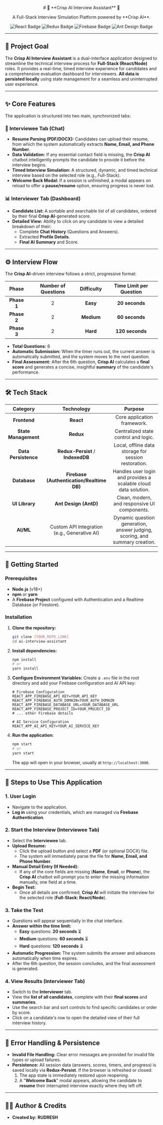 <div align="center">
  # 🤖 **Crisp AI Interview Assistant** 🚀
  <p>A Full-Stack Interview Simulation Platform powered by **Crisp AI**.</p>
  <img src="https://img.shields.io/badge/React-61DAFB?style=for-the-badge&logo=react&logoColor=black" alt="React Badge"/>
  <img src="https://img.shields.io/badge/Redux-764ABC?style=for-the-badge&logo=redux&logoColor=white" alt="Redux Badge"/>
  <img src="https://img-shields.io/badge/Firebase-FFCA28?style=for-the-badge&logo=firebase&logoColor=black" alt="Firebase Badge"/>
  <img src="https://img.shields.io/badge/Ant_Design-0170FE?style=for-the-badge&logo=ant-design&logoColor=white" alt="Ant Design Badge"/>
</div>

---

## 🌟 **Project Goal**

The **Crisp AI Interview Assistant** is a dual-interface application designed to streamline the technical interview process for **Full-Stack (React/Node)** roles. It provides a real-time, timed interview experience for candidates and a comprehensive evaluation dashboard for interviewers. **All data is persisted locally** using state management for a seamless and uninterrupted user experience.

---

## ✨ **Core Features**

The application is structured into two main, synchronized tabs:

### 👤 **Interviewee Tab (Chat)**

* **Resume Parsing (PDF/DOCX):** Candidates can upload their resume, from which the system automatically extracts **Name, Email, and Phone Number**.
* **Data Validation:** If any essential contact field is missing, the **Crisp AI** chatbot intelligently prompts the candidate to provide it before the interview begins.
* **Timed Interview Simulation:** A structured, dynamic, and timed technical interview based on the selected role (e.g., Full-Stack).
* **Welcome Back Modal:** If a session is unfinished, a modal appears on reload to offer a **pause/resume** option, ensuring progress is never lost.

### 📊 **Interviewer Tab (Dashboard)**

* **Candidate List:** A sortable and searchable list of all candidates, ordered by their final **Crisp AI**-generated score.
* **Detailed View:** Ability to click on any candidate to view a detailed breakdown of their:
    * Complete **Chat History** (Questions and Answers).
    * Extracted **Profile Details**.
    * **Final AI Summary** and Score.

---

## ⚙️ **Interview Flow**

The **Crisp AI**-driven interview follows a strict, progressive format:

| Phase | **Number of Questions** | **Difficulty** | **Time Limit per Question** |
| :---: | :---: | :---: | :---: |
| **Phase 1** | 2 | **Easy** | **20 seconds** |
| **Phase 2** | 2 | **Medium** | **60 seconds** |
| **Phase 3** | 2 | **Hard** | **120 seconds** |

* **Total Questions:** 6
* **Automatic Submission:** When the timer runs out, the current answer is automatically submitted, and the system moves to the next question.
* **Final Assessment:** After the 6th question, **Crisp AI** calculates a **final score** and generates a concise, insightful **summary** of the candidate's performance.

---

## 🛠️ **Tech Stack**

| Category | Technology | Purpose |
| :---: | :---: | :---: |
| **Frontend** | **React** | Core application framework. |
| **State Management** | **Redux** | Centralized state control and logic. |
| **Data Persistence** | **Redux-Persist** / **IndexedDB** | Local, offline data storage for session restoration. |
| **Database** | **Firebase (Authentication/Realtime DB)** | Handles user login and provides a scalable cloud data solution. |
| **UI Library** | **Ant Design (AntD)** | Clean, modern, and responsive UI components. |
| **AI/ML** | Custom API Integration (e.g., Generative AI) | Dynamic question generation, answer judging, scoring, and summary creation. |

---

## 🚀 **Getting Started**

### **Prerequisites**

* **Node.js** (v18+)
* **npm** or **yarn**
* A **Firebase Project** configured with Authentication and a Realtime Database (or Firestore).

### **Installation**

1.  **Clone the repository:**
    ```bash
    git clone [YOUR_REPO_LINK]
    cd ai-interview-assistant
    ```

2.  **Install dependencies:**
    ```bash
    npm install
    # or
    yarn install
    ```

3.  **Configure Environment Variables:**
    Create a `.env` file in the root directory and add your Firebase configuration and AI API key:
    ```
    # Firebase Configuration
    REACT_APP_FIREBASE_API_KEY=YOUR_API_KEY
    REACT_APP_FIREBASE_AUTH_DOMAIN=YOUR_AUTH_DOMAIN
    REACT_APP_FIREBASE_DATABASE_URL=YOUR_DATABASE_URL
    REACT_APP_FIREBASE_PROJECT_ID=YOUR_PROJECT_ID
    # ... other Firebase details

    # AI Service Configuration
    REACT_APP_AI_API_KEY=YOUR_AI_SERVICE_KEY
    ```

4.  **Run the application:**
    ```bash
    npm start
    # or
    yarn start
    ```
    The app will open in your browser, usually at `http://localhost:3000`.

---

## 📝 **Steps to Use This Application**

### **1. User Login**

* Navigate to the application.
* **Log in** using your credentials, which are managed via **Firebase Authentication**.

### **2. Start the Interview (Interviewee Tab)**

* Select the **Interviewee** tab.
* **Upload Resume:**
    * Click the upload button and select a **PDF** (or optional DOCX) file.
    * The system will immediately parse the file for **Name, Email, and Phone Number**.
* **Manual Detail Entry (If Needed):**
    * If any of the core fields are missing (**Name**, **Email**, or **Phone**), the **Crisp AI** chatbot will prompt you to enter the missing information manually, one field at a time.
* **Begin Test:**
    * Once all details are confirmed, **Crisp AI** will initiate the interview for the selected role (**Full-Stack: React/Node**).

### **3. Take the Test**

* Questions will appear sequentially in the chat interface.
* **Answer within the time limit:**
    * **Easy** questions: **20 seconds** ⏳
    * **Medium** questions: **60 seconds** ⏳
    * **Hard** questions: **120 seconds** ⏳
* **Automatic Progression:** The system submits the answer and advances automatically when time expires.
* After the 6th question, the session concludes, and the final assessment is generated.

### **4. View Results (Interviewer Tab)**

* Switch to the **Interviewer** tab.
* View the **list of all candidates**, complete with their **final scores** and **summaries**.
* Use the search bar and sort controls to find specific candidates or order by score.
* Click on a candidate's row to open the detailed view of their full interview history.

---

## 🛑 **Error Handling & Persistence**

* **Invalid File Handling:** Clear error messages are provided for invalid file types or upload failures.
* **Persistence:** All session data (answers, scores, timers, and progress) is saved locally via **Redux-Persist**. If the browser is refreshed or closed:
    1.  The app state is immediately restored upon reopening.
    2.  A "**Welcome Back**" modal appears, allowing the candidate to **resume** their interrupted interview exactly where they left off.

---

## 👨‍💻 **Author & Credits**

* **Created by:** **RUDRESH**
 
